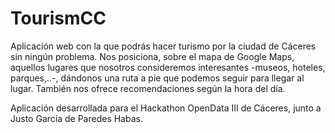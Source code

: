 # TourismCC
Aplicación web con la que podrás hacer turismo por la ciudad de Cáceres sin ningún problema. Nos posiciona, sobre el mapa de Google Maps, aquellos lugares que nosotros consideremos interesantes -museos, hoteles, parques,..-, dándonos una ruta a pie que podemos seguir para llegar al lugar. También nos ofrece recomendaciones según la hora del día.

Aplicación desarrollada para el Hackathon OpenData III de Cáceres, junto a Justo García de Paredes Habas.

